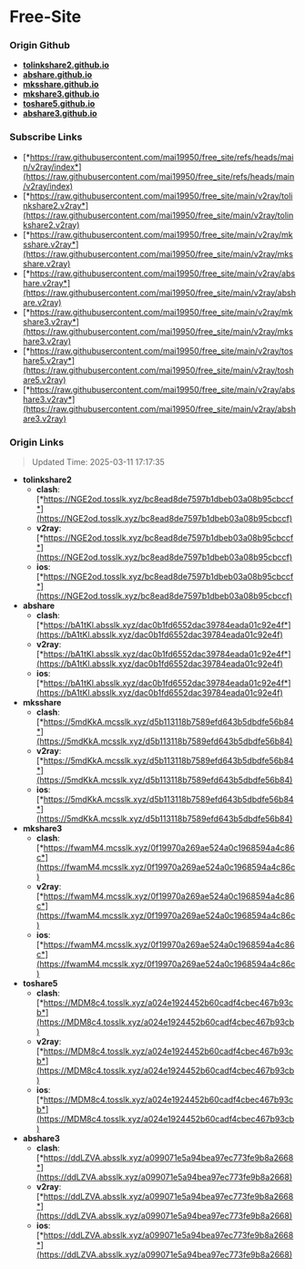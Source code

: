 # Free-Site

### Origin Github

- [**tolinkshare2.github.io**](https://github.com/tolinkshare2/tolinkshare2.github.io)
- [**abshare.github.io**](https://github.com/abshare/abshare.github.io)
- [**mksshare.github.io**](https://github.com/mksshare/mksshare.github.io)
- [**mkshare3.github.io**](https://github.com/mkshare3/mkshare3.github.io)
- [**toshare5.github.io**](https://github.com/toshare5/toshare5.github.io)
- [**abshare3.github.io**](https://github.com/abshare3/abshare3.github.io)

### Subscribe Links

- [*https://raw.githubusercontent.com/mai19950/free_site/refs/heads/main/v2ray/index*](https://raw.githubusercontent.com/mai19950/free_site/refs/heads/main/v2ray/index)
- [*https://raw.githubusercontent.com/mai19950/free_site/main/v2ray/tolinkshare2.v2ray*](https://raw.githubusercontent.com/mai19950/free_site/main/v2ray/tolinkshare2.v2ray)
- [*https://raw.githubusercontent.com/mai19950/free_site/main/v2ray/mksshare.v2ray*](https://raw.githubusercontent.com/mai19950/free_site/main/v2ray/mksshare.v2ray)
- [*https://raw.githubusercontent.com/mai19950/free_site/main/v2ray/abshare.v2ray*](https://raw.githubusercontent.com/mai19950/free_site/main/v2ray/abshare.v2ray)
- [*https://raw.githubusercontent.com/mai19950/free_site/main/v2ray/mkshare3.v2ray*](https://raw.githubusercontent.com/mai19950/free_site/main/v2ray/mkshare3.v2ray)
- [*https://raw.githubusercontent.com/mai19950/free_site/main/v2ray/toshare5.v2ray*](https://raw.githubusercontent.com/mai19950/free_site/main/v2ray/toshare5.v2ray)
- [*https://raw.githubusercontent.com/mai19950/free_site/main/v2ray/abshare3.v2ray*](https://raw.githubusercontent.com/mai19950/free_site/main/v2ray/abshare3.v2ray)

### Origin Links

> Updated Time: 2025-03-11 17:17:35

- **tolinkshare2**
  - **clash**: [*https://NGE2od.tosslk.xyz/bc8ead8de7597b1dbeb03a08b95cbccf*](https://NGE2od.tosslk.xyz/bc8ead8de7597b1dbeb03a08b95cbccf)
  - **v2ray**: [*https://NGE2od.tosslk.xyz/bc8ead8de7597b1dbeb03a08b95cbccf*](https://NGE2od.tosslk.xyz/bc8ead8de7597b1dbeb03a08b95cbccf)
  - **ios**: [*https://NGE2od.tosslk.xyz/bc8ead8de7597b1dbeb03a08b95cbccf*](https://NGE2od.tosslk.xyz/bc8ead8de7597b1dbeb03a08b95cbccf)
- **abshare**
  - **clash**: [*https://bA1tKl.absslk.xyz/dac0b1fd6552dac39784eada01c92e4f*](https://bA1tKl.absslk.xyz/dac0b1fd6552dac39784eada01c92e4f)
  - **v2ray**: [*https://bA1tKl.absslk.xyz/dac0b1fd6552dac39784eada01c92e4f*](https://bA1tKl.absslk.xyz/dac0b1fd6552dac39784eada01c92e4f)
  - **ios**: [*https://bA1tKl.absslk.xyz/dac0b1fd6552dac39784eada01c92e4f*](https://bA1tKl.absslk.xyz/dac0b1fd6552dac39784eada01c92e4f)
- **mksshare**
  - **clash**: [*https://5mdKkA.mcsslk.xyz/d5b113118b7589efd643b5dbdfe56b84*](https://5mdKkA.mcsslk.xyz/d5b113118b7589efd643b5dbdfe56b84)
  - **v2ray**: [*https://5mdKkA.mcsslk.xyz/d5b113118b7589efd643b5dbdfe56b84*](https://5mdKkA.mcsslk.xyz/d5b113118b7589efd643b5dbdfe56b84)
  - **ios**: [*https://5mdKkA.mcsslk.xyz/d5b113118b7589efd643b5dbdfe56b84*](https://5mdKkA.mcsslk.xyz/d5b113118b7589efd643b5dbdfe56b84)
- **mkshare3**
  - **clash**: [*https://fwamM4.mcsslk.xyz/0f19970a269ae524a0c1968594a4c86c*](https://fwamM4.mcsslk.xyz/0f19970a269ae524a0c1968594a4c86c)
  - **v2ray**: [*https://fwamM4.mcsslk.xyz/0f19970a269ae524a0c1968594a4c86c*](https://fwamM4.mcsslk.xyz/0f19970a269ae524a0c1968594a4c86c)
  - **ios**: [*https://fwamM4.mcsslk.xyz/0f19970a269ae524a0c1968594a4c86c*](https://fwamM4.mcsslk.xyz/0f19970a269ae524a0c1968594a4c86c)
- **toshare5**
  - **clash**: [*https://MDM8c4.tosslk.xyz/a024e1924452b60cadf4cbec467b93cb*](https://MDM8c4.tosslk.xyz/a024e1924452b60cadf4cbec467b93cb)
  - **v2ray**: [*https://MDM8c4.tosslk.xyz/a024e1924452b60cadf4cbec467b93cb*](https://MDM8c4.tosslk.xyz/a024e1924452b60cadf4cbec467b93cb)
  - **ios**: [*https://MDM8c4.tosslk.xyz/a024e1924452b60cadf4cbec467b93cb*](https://MDM8c4.tosslk.xyz/a024e1924452b60cadf4cbec467b93cb)
- **abshare3**
  - **clash**: [*https://ddLZVA.absslk.xyz/a099071e5a94bea97ec773fe9b8a2668*](https://ddLZVA.absslk.xyz/a099071e5a94bea97ec773fe9b8a2668)
  - **v2ray**: [*https://ddLZVA.absslk.xyz/a099071e5a94bea97ec773fe9b8a2668*](https://ddLZVA.absslk.xyz/a099071e5a94bea97ec773fe9b8a2668)
  - **ios**: [*https://ddLZVA.absslk.xyz/a099071e5a94bea97ec773fe9b8a2668*](https://ddLZVA.absslk.xyz/a099071e5a94bea97ec773fe9b8a2668)
